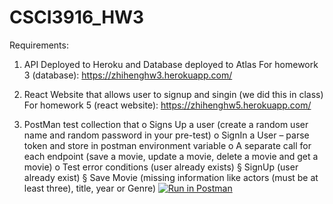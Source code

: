 # CSCI3916_HW3
Requirements:
1.  API Deployed to Heroku and Database deployed to Atlas
    For homework 3 (database): https://zhihenghw3.herokuapp.com/
    
2.  React Website that allows user to signup and singin (we did this in class)
    For homework 5 (react website): https://zhihenghw5.herokuapp.com/
    
3.  PostMan test collection that
    o Signs Up a user (create a random user name and random password in your pre-test)
    o SignIn a User – parse token and store in postman environment variable
    o A separate call for each endpoint (save a movie, update a movie, delete a movie and get a movie)
    o Test error conditions (user already exists)
        § SignUp (user already exist)
        § Save Movie (missing information like actors (must be at least three), title, year or Genre)
[![Run in Postman](https://run.pstmn.io/button.svg)](https://app.getpostman.com/run-collection/6bdb1c51c30ee5b98f55)
